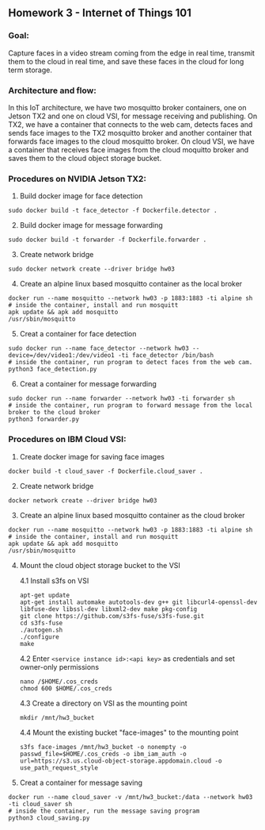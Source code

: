 ## Homework 3 - Internet of Things 101

### Goal: 
Capture faces in a video stream coming from the edge in real time, transmit them to the cloud in real time, and save these faces in the cloud for long term storage.

### Architecture and flow: 
In this IoT architecture, we have two mosquitto broker containers, one on Jetson TX2 and one on cloud VSI, for message receiving and publishing. On TX2, we have a container that connects to the web cam, detects faces and sends face images to the TX2 mosquitto broker and another container that forwards face images to the cloud mosquitto broker. On cloud VSI, we have a container that receives face images from the cloud moquitto broker and saves them to the cloud object storage bucket. 

### Procedures on NVIDIA Jetson TX2:
1. Build docker image for face detection
```
sudo docker build -t face_detector -f Dockerfile.detector .
```
2. Build docker image for message forwarding
```
sudo docker build -t forwarder -f Dockerfile.forwarder .
```
3. Create network bridge
```
sudo docker network create --driver bridge hw03
```
4. Create an alpine linux based mosquitto container as the local broker
```
docker run --name mosquitto --network hw03 -p 1883:1883 -ti alpine sh
# inside the container, install and run mosquitt
apk update && apk add mosquitto
/usr/sbin/mosquitto
```
5. Creat a container for face detection
```
sudo docker run --name face_detector --network hw03 --device=/dev/video1:/dev/video1 -ti face_detector /bin/bash
# inside the container, run program to detect faces from the web cam.
python3 face_detection.py
```
6. Creat a container for message forwarding
```
sudo docker run --name forwarder --network hw03 -ti forwarder sh
# inside the container, run program to forward message from the local broker to the cloud broker
python3 forwarder.py
```
### Procedures on IBM Cloud VSI:
1. Create docker image for saving face images
```
docker build -t cloud_saver -f Dockerfile.cloud_saver .
```
2.  Create network bridge
```
docker network create --driver bridge hw03
```

3. Create an alpine linux based mosquitto container as the cloud broker
```
docker run --name mosquitto --network hw03 -p 1883:1883 -ti alpine sh
# inside the container, install and run mosquitt
apk update && apk add mosquitto
/usr/sbin/mosquitto
```
4. Mount the cloud object storage bucket to the VSI

  	4.1 Install s3fs on VSI
    ```
    apt-get update
    apt-get install automake autotools-dev g++ git libcurl4-openssl-dev libfuse-dev libssl-dev libxml2-dev make pkg-config
    git clone https://github.com/s3fs-fuse/s3fs-fuse.git
    cd s3fs-fuse
    ./autogen.sh
    ./configure
    make
    ```
    4.2 Enter ```<service instance id>:<api key>``` as credentials and set owner-only permissions
    ```
    nano /$HOME/.cos_creds
    chmod 600 $HOME/.cos_creds
    ```
    4.3 Create a directory on VSI as the mounting point
    ```
    mkdir /mnt/hw3_bucket
    ```
    4.4 Mount the existing bucket "face-images" to the mounting point
    ```
    s3fs face-images /mnt/hw3_bucket -o nonempty -o passwd_file=$HOME/.cos_creds -o ibm_iam_auth -o url=https://s3.us.cloud-object-storage.appdomain.cloud -o use_path_request_style
    ```
5. Creat a container for message saving
```
docker run --name cloud_saver -v /mnt/hw3_bucket:/data --network hw03 -ti cloud_saver sh
# inside the container, run the message saving program
python3 cloud_saving.py
```



